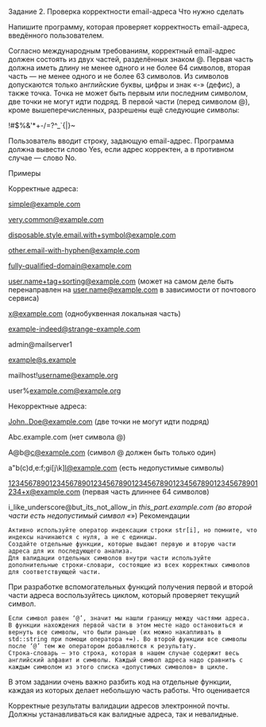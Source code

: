 Задание 2. Проверка корректности email-адреса
Что нужно сделать

Напишите программу, которая проверяет корректность email-адреса, введённого пользователем.

Согласно международным требованиям, корректный email-адрес должен состоять из двух частей, разделённых знаком @. Первая часть должна иметь длину не менее одного и не более 64 символов, вторая часть — не менее одного и не более 63 символов. Из символов допускаются только английские буквы, цифры и знак «-» (дефис), а также точка. Точка не может быть первым или последним символом, две точки не могут идти подряд. В первой части (перед символом @), кроме вышеперечисленных, разрешены ещё следующие символы:

!#$%&'*+-/=?^_`{|}~

Пользователь вводит строку, задающую email-адрес. Программа должна вывести слово Yes, если адрес корректен, а в противном случае — слово No.

Примеры


Корректные адреса:

simple@example.com

very.common@example.com

disposable.style.email.with+symbol@example.com

other.email-with-hyphen@example.com

fully-qualified-domain@example.com

user.name+tag+sorting@example.com (может на самом деле быть перенаправлен на user.name@example.com в зависимости от почтового сервиса)

x@example.com (однобуквенная локальная часть)

example-indeed@strange-example.com

admin@mailserver1

example@s.example

mailhost!username@example.org

user%example.com@example.org

Некорректные адреса:

John..Doe@example.com (две точки не могут идти подряд)

Abc.example.com (нет символа @)

A@b@c@example.com (символ @ должен быть только один)

a"b(c)d,e:f;g<h>i[j\k]l@example.com (есть недопустимые символы)

1234567890123456789012345678901234567890123456789012345678901234+x@example.com (первая часть длиннее 64 символов)

i_like_underscore@but_its_not_allow_in _this_part.example.com (во второй части есть недопустимый символ «_»)
Рекомендации

    Активно используйте оператор индексации строки str[i], но помните, что индексы начинаются с нуля, а не с единицы.
    Создайте отдельные функции, которые выдают первую и вторую части адреса для их последующего анализа.
    Для валидации отдельных символов внутри части используйте дополнительные строки-словари, состоящие из всех корректных символов для соответствующей части.

При разработке вспомогательных функций получения первой и второй части адреса воспользуйтесь циклом, который проверяет текущий символ.

    Если символ равен ‘@’, значит мы нашли границу между частями адреса.
    В функции нахождения первой части в этом месте надо остановиться и вернуть все символы, что были раньше (их можно накапливать в std::string при помощи оператора +=). Во второй функции все символы после ‘@’ тем же оператором добавляются к результату.
    Строка-словарь — это строка, которая в нашем случае содержит весь английский алфавит и символы. Каждый символ адреса надо сравнить с каждым символом из этого списка «допустимых символов» в цикле.

В этом задании очень важно разбить код на отдельные функции, каждая из которых делает небольшую часть работы.
Что оценивается

Корректные результаты валидации адресов электронной почты. Должны устанавливаться как валидные адреса, так и невалидные.
